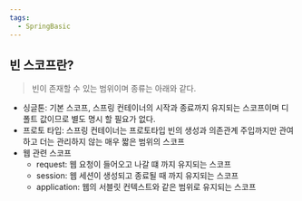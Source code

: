 ```yaml
---
tags:
  - SpringBasic
---
```

## 빈 스코프란?

>빈이 존재할 수 있는 범위이며 종류는 아래와 같다.

- 싱글톤: 기본 스코프, 스프링 컨테이너의 시작과 종료까지 유지되는 스코프이며 디폴트 값이므로 별도 명시 할 필요가 없다.
- 프로토 타입: 스프링 컨테이너는 프로토타입 빈의 생성과 의존관계 주입까지만 관여하고 더는 관리하지 않는 매우 짧은 범위의 스코프
- 웹 관련 스코프
	- request: 웹 요청이 들어오고 나갈 떄 까지 유지되는 스코프
	- session: 웹 세션이 생성되고 종료될 때 까지 유지되는 스코프
	- application: 웹의 서블릿 컨텍스트와 같은 범위로 유지되는 스코프



